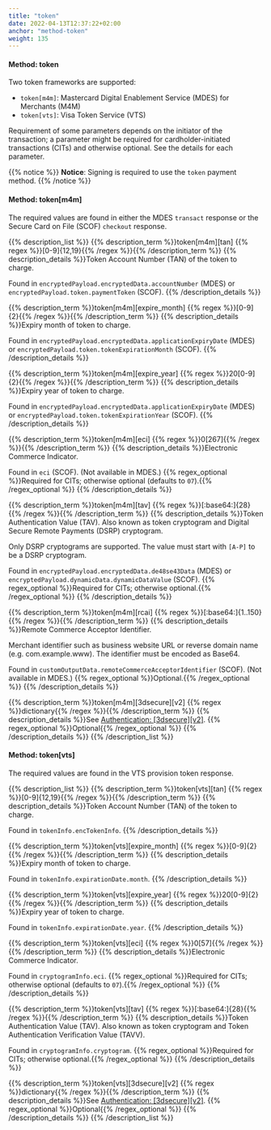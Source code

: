 ```yaml
---
title: "token"
date: 2022-04-13T12:37:22+02:00
anchor: "method-token"
weight: 135
---
```

#### Method: token

Two token frameworks are supported:

* `token[m4m]`: Mastercard Digital Enablement Service (MDES) for Merchants (M4M)
* `token[vts]`: Visa Token Service (VTS)

Requirement of some parameters depends on the initiator of the transaction; a parameter might be required for cardholder-initiated transactions (CITs) and otherwise optional. See the details for each parameter.

{{% notice %}}
**Notice**: Signing is required to use the `token` payment method.
{{% /notice %}}

#### Method: token[m4m]

The required values are found in either the MDES `transact` response or the Secure Card on File (SCOF) `checkout` response.

{{% description_list %}}
{{% description_term %}}token[m4m][tan] {{% regex %}}[0-9]{12,19}{{% /regex %}}{{% /description_term %}}
{{% description_details %}}Token Account Number (TAN) of the token to charge.

Found in `encryptedPayload.encryptedData.accountNumber` (MDES) or `encryptedPayload.token.paymentToken` (SCOF).
{{% /description_details %}}

{{% description_term %}}token[m4m][expire_month] {{% regex %}}[0-9]{2}{{% /regex %}}{{% /description_term %}}
{{% description_details %}}Expiry month of token to charge.

Found in `encryptedPayload.encryptedData.applicationExpiryDate` (MDES) or `encryptedPayload.token.tokenExpirationMonth` (SCOF).
{{% /description_details %}}

{{% description_term %}}token[m4m][expire_year] {{% regex %}}20[0-9]{2}{{% /regex %}}{{% /description_term %}}
{{% description_details %}}Expiry year of token to charge.

Found in `encryptedPayload.encryptedData.applicationExpiryDate` (MDES) or `encryptedPayload.token.tokenExpirationYear` (SCOF).
{{% /description_details %}}

{{% description_term %}}token[m4m][eci] {{% regex %}}0[267]{{% /regex %}}{{% /description_term %}}
{{% description_details %}}Electronic Commerce Indicator.

Found in `eci` (SCOF). (Not available in MDES.)
{{% regex_optional %}}Required for CITs; otherwise optional (defaults to `07`).{{% /regex_optional %}}
{{% /description_details %}}

{{% description_term %}}token[m4m][tav] {{% regex %}}[:base64:]{28}{{% /regex %}}{{% /description_term %}}
{{% description_details %}}Token Authentication Value (TAV). Also known as token cryptogram and Digital Secure Remote Payments (DSRP) cryptogram.

Only DSRP cryptograms are supported. The value must start with `[A-P]` to be a DSRP cryptogram.

Found in `encryptedPayload.encryptedData.de48se43Data` (MDES) or `encryptedPayload.dynamicData.dynamicDataValue` (SCOF).
{{% regex_optional %}}Required for CITs; otherwise optional.{{% /regex_optional %}}
{{% /description_details %}}

{{% description_term %}}token[m4m][rcai] {{% regex %}}[:base64:]{1..150}{{% /regex %}}{{% /description_term %}}
{{% description_details %}}Remote Commerce Acceptor Identifier.

Merchant identifier such as business website URL or reverse domain name (e.g. com.example.www). The identifier must be encoded as Base64.

Found in `customOutputData.remoteCommerceAcceptorIdentifier` (SCOF). (Not available in MDES.)
{{% regex_optional %}}Optional.{{% /regex_optional %}}
{{% /description_details %}}

{{% description_term %}}token[m4m][3dsecure][v2] {{% regex %}}dictionary{{% /regex %}}{{% /description_term %}}
{{% description_details %}}See [Authentication: [3dsecure][v2]](#authentication-3dsecure-v2).
{{% regex_optional %}}Optional{{% /regex_optional %}}
{{% /description_details %}}
{{% /description_list %}}

#### Method: token[vts]

The required values are found in the VTS provision token response.

{{% description_list %}}
{{% description_term %}}token[vts][tan] {{% regex %}}[0-9]{12,19}{{% /regex %}}{{% /description_term %}}
{{% description_details %}}Token Account Number (TAN) of the token to charge.

Found in `tokenInfo.encTokenInfo`.
{{% /description_details %}}

{{% description_term %}}token[vts][expire_month] {{% regex %}}[0-9]{2}{{% /regex %}}{{% /description_term %}}
{{% description_details %}}Expiry month of token to charge.

Found in `tokenInfo.expirationDate.month`.
{{% /description_details %}}

{{% description_term %}}token[vts][expire_year] {{% regex %}}20[0-9]{2}{{% /regex %}}{{% /description_term %}}
{{% description_details %}}Expiry year of token to charge.

Found in `tokenInfo.expirationDate.year`.
{{% /description_details %}}

{{% description_term %}}token[vts][eci] {{% regex %}}0[57]{{% /regex %}}{{% /description_term %}}
{{% description_details %}}Electronic Commerce Indicator.

Found in `cryptogramInfo.eci`.
{{% regex_optional %}}Required for CITs; otherwise optional (defaults to `07`).{{% /regex_optional %}}
{{% /description_details %}}

{{% description_term %}}token[vts][tav] {{% regex %}}[:base64:]{28}{{% /regex %}}{{% /description_term %}}
{{% description_details %}}Token Authentication Value (TAV). Also known as token cryptogram and Token Authentication Verification Value (TAVV).

Found in `cryptogramInfo.cryptogram`.
{{% regex_optional %}}Required for CITs; otherwise optional.{{% /regex_optional %}}
{{% /description_details %}}

{{% description_term %}}token[vts][3dsecure][v2] {{% regex %}}dictionary{{% /regex %}}{{% /description_term %}}
{{% description_details %}}See [Authentication: [3dsecure][v2]](#authentication-3dsecure-v2).
{{% regex_optional %}}Optional{{% /regex_optional %}}
{{% /description_details %}}
{{% /description_list %}}
